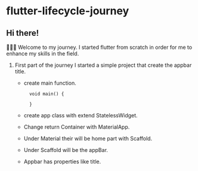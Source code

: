 # flutter-lifecycle-journey

## Hi there!

👨🏽‍💻 Welcome to my journey. I started flutter from scratch in order for me to enhance my skills in the field.

1. First part of the journey I started a simple project that create the appbar title.
    - create main function.
        
            void main() {
                
            }
        
    - create app class with extend StatelessWidget.
    - Change return Container with MaterialApp.
    - Under Material their will be home part with Scaffold.
    - Under Scaffold will be the appBar.
    - Appbar has properties like title.


